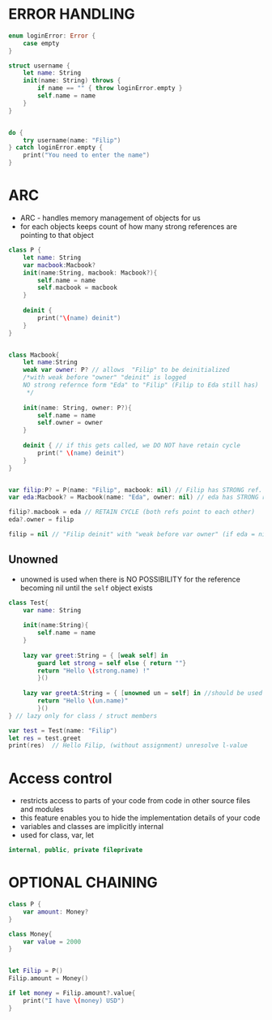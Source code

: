 # ERROR HANDLING

```swift
enum loginError: Error {
    case empty
}

struct username {
    let name: String
    init(name: String) throws {
        if name == "" { throw loginError.empty }
        self.name = name
    }
}


do {
    try username(name: "Filip")
} catch loginError.empty {
    print("You need to enter the name")
}

```



# ARC
* ARC - handles memory management of objects for us
* for each objects keeps count of how many strong references are pointing to that object

```swift
class P {
    let name: String
    var macbook:Macbook?
    init(name:String, macbook: Macbook?){
        self.name = name
        self.macbook = macbook
    }
    
    deinit {
        print("\(name) deinit")
    }
}


class Macbook{
    let name:String
    weak var owner: P? // allows  "Filip" to be deinitialized
    /*with weak before "owner" "deinit" is logged
    NO strong refernce form "Eda" to "Filip" (Filip to Eda still has)
     */
    
    init(name: String, owner: P?){
        self.name = name
        self.owner = owner
    }
    
    deinit { // if this gets called, we DO NOT have retain cycle
        print(" \(name) deinit")
    }
}


var filip:P? = P(name: "Filip", macbook: nil) // Filip has STRONG ref. to itself
var eda:Macbook? = Macbook(name: "Eda", owner: nil) // eda has STRONG ref. to itself

filip?.macbook = eda // RETAIN CYCLE (both refs point to each other)
eda?.owner = filip

filip = nil // "Filip deinit" with "weak before var owner" (if eda = nil nothing is logged)
```


## Unowned
* unowned is used when there is NO POSSIBILITY for the reference becoming nil until the ```self``` object exists

```swift
class Test{
    var name: String
    
    init(name:String){
        self.name = name
    }
    
    lazy var greet:String = { [weak self] in
        guard let strong = self else { return ""}
        return "Hello \(strong.name) !"
        }()
    
    lazy var greetA:String = { [unowned un = self] in //should be used if we are sure it won't be nil
        return "Hello \(un.name)"
        }()
} // lazy only for class / struct members

var test = Test(name: "Filip")
let res = test.greet
print(res)  // Hello Filip, (without assignment) unresolve l-value


```




# Access control
* restricts access to parts of your code from code in other source files and modules
* this feature enables you to hide the implementation details of your code
* variables and classes are implicitly internal
* used for class, var, let
```swift
internal, public, private fileprivate
```


# OPTIONAL CHAINING
```swift
class P {
    var amount: Money?
}

class Money{
    var value = 2000
}


let Filip = P()
Filip.amount = Money()

if let money = Filip.amount?.value{
    print("I have \(money) USD")
}
```




